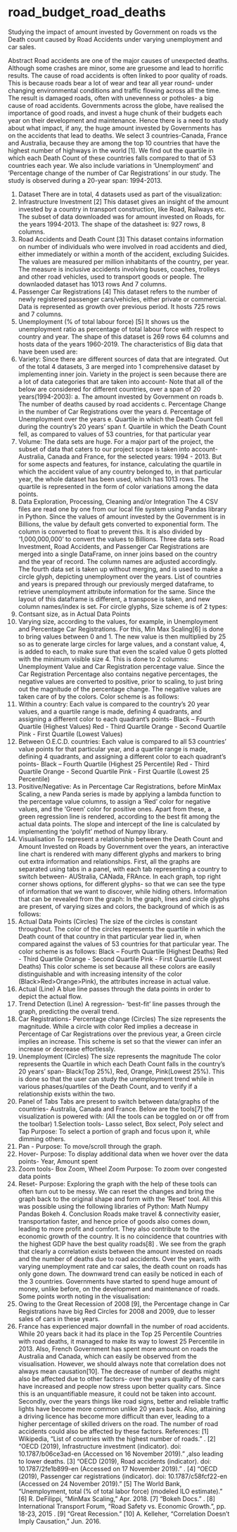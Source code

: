 # road_budget_road_deaths
Studying the impact of amount invested by Government on roads vs the Death count caused by Road Accidents under varying unemployment and car sales.

Abstract
Road accidents are one of the major causes of unexpected deaths. Although some crashes are minor, some are gruesome and lead to horrific results. The cause of road accidents is often linked to poor quality of roads. This is because roads bear a lot of wear and tear all year round- under changing environmental conditions and traffic flowing across all the time. The result is damaged roads, often with unevenness or potholes- a big cause of road accidents. Governments across the globe, have realised the importance of good roads, and invest a huge chunk of their budgets each year on their development and maintenance.
Hence there is a need to study about what impact, if any, the huge amount invested by Governments has on the accidents that lead to deaths.
We select 3 countries-Canada, France and Australia, because they are among the top 10 countries that have the highest number of highways in the world [1].
We find out the quartile in which each Death Count of these countries falls compared to that of 53 countries each year. We also include variations in ‘Unemployment’ and ‘Percentage change of the number of Car Registrations’ in our study. The study is observed during a 20-year span: 1994-2013.
1. Dataset
There are in total, 4 datasets used as part of the visualization:
1. Infrastructure Investment [2]
This dataset gives an insight of the amount invested by a country in transport construction, like Road, Railways etc. The subset of data downloaded was for amount invested on Roads, for the years 1994-2013. The shape of the datasheet is: 927 rows, 8 columns.
2. Road Accidents and Death Count [3]
This dataset contains information on number of individuals who were involved in road accidents and died, either immediately or within a month of the accident, excluding
Suicides. The values are measured per million inhabitants of the country, per year.
The measure is inclusive accidents involving buses, coaches, trolleys and other road vehicles, used to transport goods or people. The downlaoded dataset has 1013 rows
And 7 columns.
3. Passenger Car Registrations [4]
This dataset refers to the number of newly registered passenger cars/vehicles, either private or commercial. Data is represented as growth over previous period. It hosts 725 rows and 7 columns.
4. Unemployment (% of total labour force) [5]
It shows us the unemployment ratio as percentage of total labour force
with respect to country and year. The shape of this dataset is 269 rows 64 columns and hosts data of the years 1960-2019.
The characteristics of Big data that have been used are:
1. Variety: Since there are different sources of data that are integrated. Out of the total 4 datasets, 3 are merged into 1 comprehensive dataset by implementing inner join.
Variety in the project is seen because there are a lot of data categories that are taken into account-
Note that all of the below are considered for different countries, over a span of 20 years(1994-2003):
a. The amount invested by Government on roads
b. The number of deaths caused by road accidents
c. Percentage Change in the number of Car Registrations over the years
d. Percentage of Unemployment over the years
e. Quartile in which the Death Count fell during the country’s 20 years’ span
f. Quartile in which the Death Count fell, as compared to values of 53 countries, for that particular year
2. Volume: The data sets are huge. For a major part of the project, the subset of data that caters to our project scope is taken into account- Australia, Canada and France, for the selected years: 1994 - 2013. But for some aspects and features, for instance, calculating the quartile in which the accident value of any country belonged to, in that particular year, the whole dataset has been used, which has 1013 rows. The quartile is represented in the form of color variations among the data points.
2. Data Exploration, Processing, Cleaning and/or Integration
The 4 CSV files are read one by one from our local file system using Pandas library in Python.
Since the values of amount invested by the Government is in Billions, the value by default gets converted to exponential form. The column is converted to float to prevent this. It is also divided by ‘1,000,000,000’ to convert the values to Billions.
Three data sets- Road Investment, Road Accidents, and Passenger Car Registrations are merged into a single DataFrame, on inner joins based on the country and the year of record. The column names are adjusted accordingly.
The fourth data set is taken up without merging, and is used to make a circle glyph, depicting unemployment over the years. List of countries and years is prepared through our previously merged dataframe, to retrieve unemployment attribute information for the same. Since the layout of this dataframe is different, a transpose is taken, and new column names/index is set.
For circle glyphs,
Size scheme is of 2 types:
1. Contsant size, as in Actual Data Points
2. Varying size, according to the values, for example, in Unemployment and Percentage Car Registrations. For this, Min Max Scaling[6] is done to bring values between 0 and 1. The new value is then multiplied by 25 so as to generate large circles for large values, and a constant value, 4, is added to each, to make sure that even the scaled value 0 gets plotted with the minimum visible size 4. This is done to 2 columns:
Unemployment Value and Car Registration percentage value. Since the Car Registration Percentage also contains negative percentages, the negative values are converted to positive, prior to scaling, to just bring out the magnitude of the percentage change. The negative values are taken care of by the colors.
Color scheme is as follows:
1. Within a country:
Each value is compared to the country’s 20 year values, and a quartile range is made, defining 4 quadrants, and assigning a different color to each quadrant’s points-
Black – Fourth Quartile (Highest Values)
Red - Third Quartile
Orange - Second Quartile
Pink - First Quartile (Lowest Values)
2. Between O.E.C.D. countries:
Each value is compared to all 53 countries’ value points for that particular year, and a quartile range is made, defining 4 quadrants, and assigning a different color to each quadrant’s points-
Black – Fourth Quartile (Highest 25 Percentile)
Red - Third Quartile
Orange - Second Quartile
Pink - First Quartile (Lowest 25 Percentile)
3. Positive/Negative:
As in Percentage Car Registrations, before MinMax Scaling, a new Panda series is made by applying a lambda function to the percentage value columns, to assign a ‘Red’ color for negative values, and the ‘Green’ color for positive ones.
Apart from these, a green regression line is rendered, according to the best fit among the actual data points. The slope and intercept of the line is calculated by implementing the ‘polyfit’ method of Numpy library.
3. Visualisation
To represent a relationship between the Death Count and Amount Invested on Roads by Government over the years, an interactive line chart is rendered with many different glyphs and markers to bring out extra information and relationships.
First, all the graphs are separated using tabs in a panel, with each tab representing a country to switch between- AUStralia, CANada, FRAnce.
In each graph, top right corner shows options, for different glyphs- so that we can see the type of information that we want to discover, while hiding others.
Information that can be revealed from the graph:
In the graph, lines and circle glyphs are present, of varying sizes and colors, the background of which is as follows:
1. Actual Data Points (Circles)
The size of the circles is constant throughout.
The color of the circles represents the quartile in which the Death count of that country in that particular year lied in, when compared against the values of 53 countries for that particular year.
The color scheme is as follows:
Black – Fourth Quartile (Highest Deaths)
Red - Third Quartile
Orange - Second Quartile
Pink - First Quartile (Lowest Deaths)
This color scheme is set because all these colors are easily distinguishable and with increasing intensity of the color (Black>Red>Orange>Pink), the attributes increase in actual value.
2. Actual (Line)
A blue line passes through the data points in order to depict the actual flow.
3. Trend Detection (Line)
A regression- ‘best-fit’ line passes through the graph, predicting the overall trend.
4. Car Registrations- Percentage change (Circles)
The size represents the magnitude.
While a circle with color Red implies a decrease in Percentage of Car
Registrations over the previous year, a Green circle implies an increase.
This scheme is set so that the viewer can infer an increase or decrease
effortlessly.
5. Unemployment (Circles)
The size represents the magnitude
The color represents the Quartile in which each Death Count falls in the country’s
20 years’ span- Black(Top 25%), Red, Orange, Pink(Lowest 25%).
This is done so that the user can study the unemployment trend while in various
phases/quartiles of the Death Count, and to verify if a relationship exists within
the two.
6. Panel of Tabs
Tabs are present to switch between data/graphs of the countries- Australia,
Canada and France.
Below are the tools[7] the visualization is powered with:
(All the tools can be toggled on or off from the toolbar)
1.Selection tools- Lasso select, Box select, Poly select and Tap
Purpose: To select a portion of graph and focus upon it, while dimming others.
2. Pan -
Purpose: To move/scroll through the graph.
3. Hover-
Purpose: To display additional data when we hover over the data points- Year,
Amount spent
4. Zoom tools- Box Zoom, Wheel Zoom
Purpose: To zoom over congested data points
5. Reset-
Purpose: Exploring the graph with the help of these tools can often turn out to be messy. We can reset the changes and bring the graph back to the original shape and form with the ‘Reset’ tool.
All this was possible using the following libraries of Python:
Math
Numpy
Pandas
Bokeh 4. Conclusion
Roads make travel & connectivity easier, transportation faster, and hence price of goods also comes down, leading to more profit and comfort. They also contribute to the economic growth of the country. It is no coincidence that countries with the highest GDP have the best quality roads[8] .
We see from the graph that clearly a correlation exists between the amount invested on roads and the number of deaths due to road accidents. Over the years, with varying unemployment rate and car sales, the death count on roads has only gone down. The downward trend can easily be noticed in each of the 3 countries. Governments have started to spend huge amount of money, unlike before, on the development and maintenance of roads.
Some points worth noting in the visualisation:
1. Owing to the Great Recession of 2008 [9], the Percentage change in Car Registrations have big Red Circles for 2008 and 2009, due to lesser sales of cars in these years.
2. France has experienced major downfall in the number of road accidents. While 20 years back it had its place in the Top 25 Percentile Countries with road deaths, it managed to make its way to lowest 25 Percentile in 2013. Also, French Government has spent more amount on roads the Australia and Canada, which can easily be observed from the visualisation.
However, we should always note that correlation does not always mean causation[10]. The decrease of number of deaths might also be affected due to other factors- over the years quality of the cars have increased and people now stress upon better quality cars. Since this is an unquantifiable measure, it could not be taken into account. Secondly, over the years things like road signs, better and reliable traffic lights have become more common unlike 20 years back. Also, attaining a driving licence has become more difficult than ever, leading to a higher percentage of skilled drivers on the road. The number of road accidents could also be affected by these factors.
References:
[1] Wikipedia, “List of countries with the highest number of roads.” .
[2] “OECD (2019), Infrastructure investment (indicator). doi: 10.1787/b06ce3ad-en (Accessed on 16 November 2019).”
,also leading to lower deaths.
[3] “OECD (2019), Road accidents (indicator). doi: 10.1787/2fe1b899-en (Accessed on 17 November 2019).” .
[4] “OECD (2019), Passenger car registrations (indicator). doi: 10.1787/c58fcf22-en (Accessed on 24 November 2019).”
[5] The World Bank, “Unemployment, total (% of total labor force) (modeled ILO estimate).”
[6] R. DeFilippi, “MinMax Scaling,” Apr. 2018.
[7] “Bokeh Docs.” .
[8] International Transport Forum, “Road Safety vs. Economic Growth.”, pp. 18-23, 2015 .
[9] “Great Recession.”
[10] A. Kelleher, “Correlation Doesn’t Imply Causation,” Jun. 2016.
